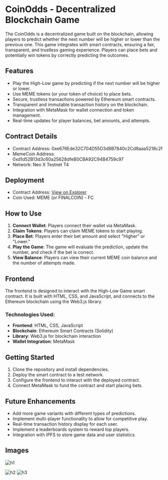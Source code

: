 # CoinOdds - Decentralized Blockchain Game

The CoinOdds is a decentralized game built on the blockchain, allowing players to predict whether the next number will be higher or lower than the previous one. This game integrates with smart contracts, ensuring a fair, transparent, and trustless gaming experience. Players can place bets and potentially win tokens by correctly predicting the outcomes.

## Features
- Play the High-Low game by predicting if the next number will be higher or lower.
- Use MEME tokens (or your token of choice) to place bets.
- Secure, trustless transactions powered by Ethereum smart contracts.
- Transparent and immutable transaction history on the blockchain.
- Integration with MetaMask for wallet connection and token management.
- Real-time updates for player balances, bet amounts, and attempts.

## Contract Details
- Contract Address: 0xe676Ede32C704D55D3d8B7840c2Cd8aaa5218c2f
- MemeCoin Address: 0xd1d52B13d3c60a25628dfeB0CBA92C94B4759c97
- Network: Neo X Testnet T4
## Deployment
- Contract Address: [View on Explorer](https://xt4scan.ngd.network/address/0xe676Ede32C704D55D3d8B7840c2Cd8aaa5218c2f)
- Coin Used: MEME (or FINALCOIN) - FC

## How to Use
1. **Connect Wallet**: Players connect their wallet via MetaMask.
2. **Claim Tokens**: Players can claim MEME tokens to start playing.
3. **Place Bet**: Players enter their bet amount and select "Higher" or "Lower."
4. **Play the Game**: The game will evaluate the prediction, update the number, and check if the bet is correct.
5. **View Balance**: Players can view their current MEME coin balance and the number of attempts made.

## Frontend
The frontend is designed to interact with the High-Low Game smart contract. It is built with HTML, CSS, and JavaScript, and connects to the Ethereum blockchain using the Web3.js library.

### Technologies Used:
- **Frontend**: HTML, CSS, JavaScript
- **Blockchain**: Ethereum Smart Contracts (Solidity)
- **Library**: Web3.js for blockchain interaction
- **Wallet Integration**: MetaMask

## Getting Started
1. Clone the repository and install dependencies.
2. Deploy the smart contract to a test network.
3. Configure the frontend to interact with the deployed contract.
4. Connect MetaMask to fund the contract and start placing bets.

## Future Enhancements
- Add more game variants with different types of predictions.
- Implement multi-player functionality to allow for competitive play.
- Real-time transaction history display for each user.
- Implement a leaderboards system to reward top players.
- Integration with IPFS to store game data and user statistics.

## Images
![h1](https://github.com/user-attachments/assets/c2afd4cc-4dff-470b-b5d4-aca21a733349)

![h2](https://github.com/user-attachments/assets/aba266c0-8b3a-44b8-9c1a-bdbf4807e7d1)
![h3](https://github.com/user-attachments/assets/775ca722-965a-4e29-bf10-6b36fa14ed0f)
